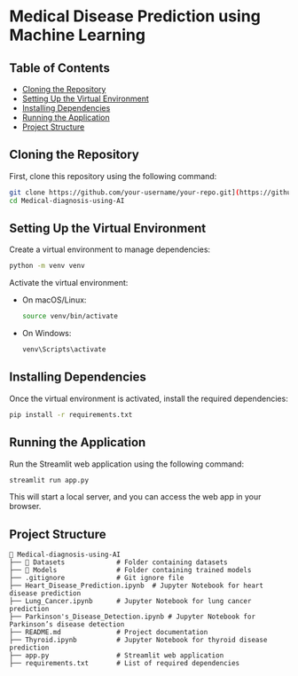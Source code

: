 # Medical Disease Prediction using Machine Learning

## Table of Contents
- [Cloning the Repository](#cloning-the-repository)
- [Setting Up the Virtual Environment](#setting-up-the-virtual-environment)
- [Installing Dependencies](#installing-dependencies)
- [Running the Application](#running-the-application)
- [Project Structure](#project-structure)

## Cloning the Repository
First, clone this repository using the following command:

```bash
git clone https://github.com/your-username/your-repo.git](https://github.com/PrantikaGhosh/Medical-diagnosis-using-AI.git
cd Medical-diagnosis-using-AI
```

## Setting Up the Virtual Environment
Create a virtual environment to manage dependencies:

```bash
python -m venv venv
```

Activate the virtual environment:
- On macOS/Linux:
  ```bash
  source venv/bin/activate
  ```
- On Windows:
  ```bash
  venv\Scripts\activate
  ```

## Installing Dependencies
Once the virtual environment is activated, install the required dependencies:

```bash
pip install -r requirements.txt
```

## Running the Application
Run the Streamlit web application using the following command:

```bash
streamlit run app.py
```

This will start a local server, and you can access the web app in your browser.

## Project Structure
```
📂 Medical-diagnosis-using-AI
├── 📂 Datasets             # Folder containing datasets
├── 📂 Models               # Folder containing trained models
├── .gitignore             # Git ignore file
├── Heart_Disease_Prediction.ipynb  # Jupyter Notebook for heart disease prediction
├── Lung_Cancer.ipynb      # Jupyter Notebook for lung cancer prediction
├── Parkinson's_Disease_Detection.ipynb # Jupyter Notebook for Parkinson’s disease detection
├── README.md              # Project documentation
├── Thyroid.ipynb          # Jupyter Notebook for thyroid disease prediction
├── app.py                 # Streamlit web application
├── requirements.txt       # List of required dependencies
```
